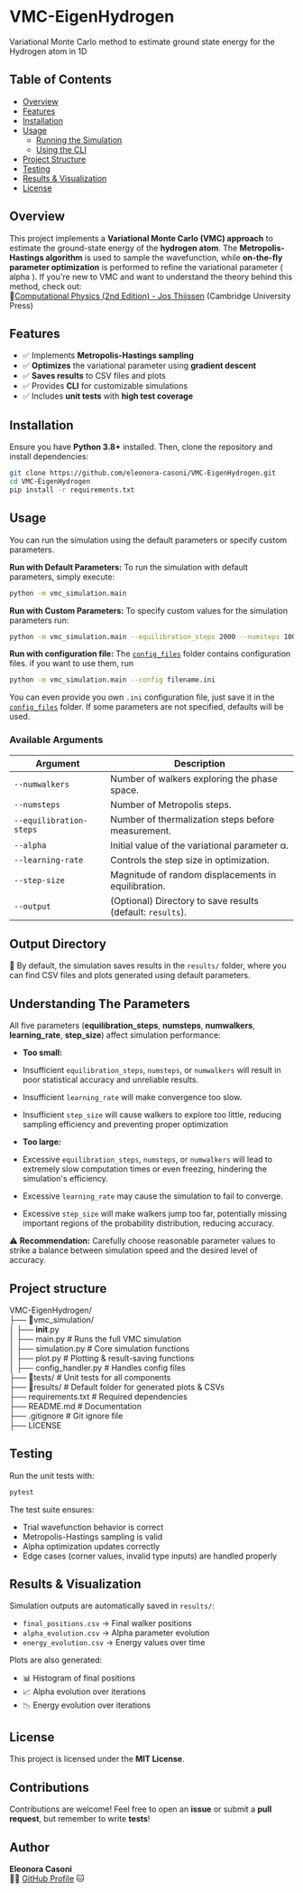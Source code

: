 # VMC-EigenHydrogen
Variational Monte Carlo method to estimate ground state energy for the Hydrogen atom in 1D

## Table of Contents
- [Overview](#overview)
- [Features](#features)
- [Installation](#installation)
- [Usage](#usage)
  - [Running the Simulation](#running-the-simulation)
  - [Using the CLI](#using-the-cli)
- [Project Structure](#project-structure)
- [Testing](#testing)
- [Results & Visualization](#results--visualization)
- [License](#license)

## Overview
This project implements a **Variational Monte Carlo (VMC) approach** to estimate the ground-state energy of the **hydrogen atom**. The **Metropolis-Hastings algorithm** is used to sample the wavefunction, while **on-the-fly parameter optimization** is performed to refine the variational parameter \( alpha \). If you're new to VMC and want to understand the theory behind this method, check out:  
📖[Computational Physics (2nd Edition) - Jos Thijssen](https://www.cambridge.org/) (Cambridge University Press)

## Features
- ✅ Implements **Metropolis-Hastings sampling**  
- ✅ **Optimizes** the variational parameter using **gradient descent**  
- ✅ **Saves results** to CSV files and plots
- ✅ Provides **CLI** for customizable simulations  
- ✅ Includes **unit tests** with **high test coverage**  

## Installation
Ensure you have **Python 3.8+** installed. Then, clone the repository and install dependencies:
```bash
git clone https://github.com/eleonora-casoni/VMC-EigenHydrogen.git
cd VMC-EigenHydrogen
pip install -r requirements.txt 
```
## Usage
You can run the simulation using the default parameters or specify custom parameters.

**Run with Default Parameters:**
To run the simulation with default parameters, simply execute:

```bash
python -m vmc_simulation.main 
```
**Run with Custom Parameters:**
To specify custom values for the simulation parameters run:

```bash
python -m vmc_simulation.main --equilibration_steps 2000 --numsteps 100 --numwalkers 3000 --alpha 1 --learning-rate 0.005 --step-size 0.3 --output-dir my_results

```
**Run with configuration file:**
The [`config_files`](config_files/) folder contains configuration files. if you want to use them, run

```bash
python -m vmc_simulation.main --config filename.ini

```
You can even provide you own `.ini` configuration file, just save it in the [`config_files`](config_files/) folder. If some parameters are not specified, defaults will be used. 

### Available Arguments

| Argument              | Description                                                    |
|-----------------------|----------------------------------------------------------------|
| `--numwalkers`        | Number of walkers exploring the phase space.                    |
| `--numsteps`          | Number of Metropolis steps.                                     |
| `--equilibration-steps` | Number of thermalization steps before measurement.             |
| `--alpha`             | Initial value of the variational parameter α.                 |
| `--learning-rate`        | Controls the step size in optimization.                 |
| `--step-size`        | Magnitude of random displacements in equilibration.                 |
| `--output`            | (Optional) Directory to save results (default: `results`).     |

## Output Directory

📂 By default, the simulation saves results in the `results/` folder, where you can find CSV files and plots generated using default parameters.

## Understanding The Parameters

All five parameters (**equilibration_steps**, **numsteps**, **numwalkers**, **learning_rate**, **step_size**) affect simulation performance:

*   **Too small:** 
*   Insufficient `equilibration_steps`, `numsteps`, or `numwalkers` will result in poor statistical accuracy and unreliable results. 
*   Insufficient `learning_rate` will make convergence too slow.
*   Insufficient `step_size` will cause walkers to explore too little, reducing sampling efficiency and preventing proper optimization

*   **Too large:** 
*   Excessive `equilibration_steps`, `numsteps`, or `numwalkers` will lead to extremely slow computation times or even freezing, hindering the simulation's efficiency. 
*   Excessive `learning_rate` may cause the simulation to fail to converge.
*   Excessive `step_size` will make walkers jump too far, potentially missing important regions of the probability distribution, reducing accuracy.


⚠️  **Recommendation:** Carefully choose reasonable parameter values to strike a balance between simulation speed and the desired level of accuracy.

## Project structure

VMC-EigenHydrogen/  
├── 📂vmc_simulation/  
│   ├── __init__.py  
│   ├── main.py           # Runs the full VMC simulation  
│   ├── simulation.py     # Core simulation functions  
│   ├── plot.py           # Plotting & result-saving functions  
│   ├── config_handler.py  # Handles config files    
├── 📂tests/              # Unit tests for all components  
├── 📂results/            # Default folder for generated plots & CSVs  
├── requirements.txt      # Required dependencies  
├── README.md             # Documentation  
├── .gitignore            # Git ignore file  
├── LICENSE  


## Testing

Run the unit tests with:

```bash
pytest 
```
The test suite ensures:

*   Trial wavefunction behavior is correct
*   Metropolis-Hastings sampling is valid
*   Alpha optimization updates correctly
*   Edge cases (corner values, invalid type inputs) are handled properly

## Results & Visualization

Simulation outputs are automatically saved in `results/`:

*   `final_positions.csv` → Final walker positions
*   `alpha_evolution.csv` → Alpha parameter evolution
*   `energy_evolution.csv` → Energy values over time

Plots are also generated:

*   📊 Histogram of final positions
*   📈 Alpha evolution over iterations
*   📉 Energy evolution over iterations

## License
This project is licensed under the **MIT License**.

## Contributions
Contributions are welcome! Feel free to open an **issue** or submit a **pull request**, but remember to write **tests**!

**Author**
----------

**Eleonora Casoni**  
👩‍💻 [GitHub Profile](https://github.com/eleonora-casoni) 🐱

